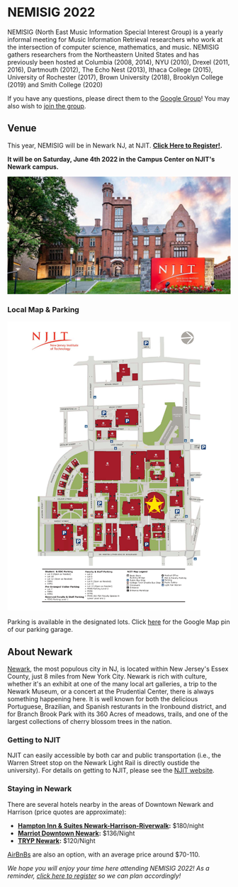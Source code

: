 # NEMISIG 2022

NEMISIG (North East Music Information Special Interest Group) is a yearly informal meeting for Music Information Retrieval researchers who work at the intersection of computer science, mathematics, and music. NEMISIG gathers researchers from the Northeastern United States and has previously been hosted at Columbia (2008, 2014), NYU (2010), Drexel (2011, 2016), Dartmouth (2012), The Echo Nest (2013), Ithaca College (2015), University of Rochester (2017), Brown University (2018), Brooklyn College (2019) and Smith College (2020)

If you have any questions, please direct them to the [Google Group](mailto:nemisig@googlegroups.com)! You may also wish to [join the group](https://groups.google.com/forum/#!forum/nemisig).

## Venue 

This year, NEMISIG will be in Newark NJ, at NJIT. **[Click Here to Register!](https://docs.google.com/forms/d/e/1FAIpQLSd8qFsX0E-iSvKRIPhZrjBxCZ3pJn8I4xrWtzYY0y7db0oDuw/viewform).**

**It will be on Saturday, June 4th 2022 in the Campus Center on NJIT's Newark campus.**

![NJIT](/images/njit.jpg)

### Local Map & Parking

![A Map of NJIT](/images/njitmap.png)

Parking is available in the designated lots. Click [here](https://www.google.com/maps/place/NJIT+Parking+Deck/@40.7404915,-74.18098,17z/data=!4m12!1m6!3m5!1s0x89c2537c4867fa33:0x65c4a69c2f21ba5a!2sNJIT+Parking+Deck!8m2!3d40.7404875!4d-74.1787913!3m4!1s0x89c2537c4867fa33:0x65c4a69c2f21ba5a!8m2!3d40.7404875!4d-74.1787913) for the Google Map pin of our parking garage.

## About Newark

[Newark](https://www.newarknj.gov/), the most populous city in NJ, is located within New Jersey's Essex County, just 8 miles from New York City. 
Newark is rich with culture, whether it's an exhibit at one of the many local art galleries, a trip to the Newark Museum, or a concert at the Prudential Center, there is always something happening here. It is well known for both the delicious Portuguese, Brazilian, and Spanish resturants in the Ironbound district, and for Branch Brook Park with its 360 Acres of meadows, trails, and one of the largest collections of cherry blossom trees in the nation.

### Getting to NJIT

NJIT can easily accessible by both car and public transportation (i.e., the Warren Street stop on the Newark Light Rail is directly oustide the university). For details on getting to NJIT, please see the [NJIT website](https://www.njit.edu/about/visiting-njit). 


 
### Staying in Newark

There are several hotels nearby in the areas of Downtown Newark and Harrison (price quotes are approximate):

- **[Hampton Inn & Suites Newark-Harrison-Riverwalk](https://www.hilton.com/en/hotels/nwkhshx-hampton-suites-newark-harrison-riverwalk/):** $180/night
- **[Marriot Downtown Newark](https://www.marriott.com/en-us/hotels/ewrdt-courtyard-newark-downtown/overview/):** $136/Night
- **[TRYP Newark](https://trypnewark.com/):** $120/Night

[AirBnBs](https://www.airbnb.com/s/Newark--NJ/all) are also an option, with an average price around $70-110.

*We hope you will enjoy your time here attending NEMISIG 2022! As a reminder, [click here to register](https://docs.google.com/forms/d/e/1FAIpQLSd8qFsX0E-iSvKRIPhZrjBxCZ3pJn8I4xrWtzYY0y7db0oDuw/viewform) so we can plan accordingly!*
